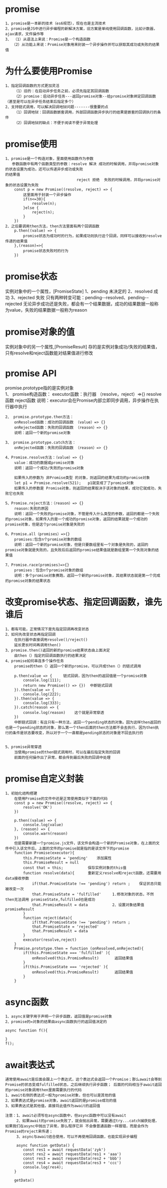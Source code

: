 # promise
    1、promise是一本新的技术（es6规范），现在也是主流技术
    2、promise是JS中进行异步编程的新解决方案，旧方案是单纯使用回调函数，比如计数器，ajax请求，文件操作等
    3、 （1）从语法上来说：Promise是一个构造函数
       （2）从功能上来说：Promise对象用来封装一个异步操作并可以获取其成功或失败的结果值

# 为什么要使用Promise
    1、指定回调函数的方式更加灵活
        （1）旧的：在启动异步任务之前，必须先指定其回调函数
        （2）promise：启动异步任务---返回promise对象--给promise对象绑定回调函数（甚至是可以在异步任务结束后指定多个）
    2、支持链式调用，可以解决回调地狱问题-------很重要的点
        （1）回调地狱：回调函数嵌套调用，外部回调函数异步执行的结果是嵌套的回调执行的条件
        （2）回调地狱的缺点：不便于阅读不便于异常处理

# promise使用
    1、promise是一个构造对象，里面使用函数作为参数 
       参数函数中有两个函数类型的参数：resolve 解决 成功的时候调用，并将promise对象的状态设置为成功，还可以传递异步成功或失败                                   的结果值
                                    reject 拒绝  失败的时候调用，并将promise对象的状态设置为失败
        const p = new Promise((resolve, reject) => {
            这里面用于封装一个异步操作
            if(n<=30){
                resolve(n);
            }else {
                reject(n);
            }
        })
    2、之后要调用then方法，then方法里面有两个回调函数
        p.then((value) => {
            promise状态为成功时的行为，如果成功则执行这个回调，同样可以接收到resolve传递的结果值
        },(reason)=>{
            promise状态失败时的行为
        })

# promise状态
实例对象中的一个属性，[PromiseState]
    1、pending 未决定的
    2、resolved 成功
    3、rejected 失败
    只有两种转变可能：pending--resolved、pending--rejected
    无论异步成功还是失败，都会有一个结果数据，成功的结果数据一般称为value，失败的结果数据一般称为reason

# promise对象的值
实例对象中的另一个属性,[PromiseResult]
存的是实例对象成功/失败的结果值，只有resolve和reject函数能对结果值进行修改

# promise API
promise.prototype指的是实例对象  
    1、 promise构造函数：
        executor函数：执行器  （resolve，reject）=>{}
        resolve函数
        reject函数
        说明：executor会在Promise内部立即同步调用，异步操作在执行器中执行

    2、 promise.prototype.then方法：
        onResolved函数：成功的回调函数 （value）=> {}
        onRejected函数：失败的回调函数 （reason）=> {}
        说明：返回一个新的promise对象

    3、 promise.prototype.catch方法：
        onRejected函数：失败的回调函数 （reason）=> {}

    4、Promise.resolve方法：（value）=> {}
        value：成功的数据或promise对象
        说明：返回一个成功/失败的promise对象

        如果传入的参数为 非Promise类型 的对象，则返回的结果为成功的promise对象
        let p1 = Promise.resolve(521);   p1就变成了了promise对象
        如果传入的参数是 Promise对象，则返回的结果取决于该对象的结果，成功它就成功，失败它也失败

    5、Promise.reject方法：（reason）=> {}
        reason:失败的原因
        说明：返回一个失败的promise对象，不管是传入什么类型的参数，返回的都是一个失败的promise对象，如果传入的是一个成功的promise对象，返回的结果就是一个成功的promise对象，但是这个promise对象是失败的

    6、Promise.all（promises）=>{}
        promises:包含n个promise对象的数组
        说明：返回一个新的promise对象，但是只要数组里有一个对象是失败的，返回的promise对象就是失败的，且失败后后返回的promise结果值就是数组里第一个失败对象的结果值

    7、Promise.race(promises)=>{}
        promises：包含n个promise对象的数组
        说明：多个promise对象赛跑，返回一个新的promise对象，其结果状态就是第一个完成的promise对象的结果状态

# 改变promise状态、指定回调函数，谁先谁后
    1、都有可能，正常情况下是先指定回调再改变状态
    2、如何先改变状态再指定回调
        在执行器中直接调用resolve()/reject()
        延长更长时间再调用then()
    3、promise.then()返回的新的promise结果状态由上面决定
        由then（）指定的回调函数执行的结果决定
    4、promise如何串连多个操作任务
        promise的then（）返回一个新的promise，可以开成then（）的链式调用

        p.then(value => {     链式回调，因为then的返回值是一个promise对象
            console.log(111);
            return new Promise(() => {})  中断链式回调
        }).then(value => {
            console.log(222);
        }).then(value => {
            console.log(333);
        }).catch(reason => {
            console.log(reason)    这个就是异常穿透
        })
        中断链式回调：有且只有一种方法，返回一个pending状态的对象。因为这样then返回的也是一个pending状态的对象，那么第一个then后面的then方法都不会去执行，因为then执行的条件是状态要改变，所以对于一个一直都是pending状态的对象是不回去执行的
        

    5、promise异常穿透
        当使用promise的then链式调用时，可以在最后指定失败的回调
        前面的任何操作出了异常，都会传到最后失败的回调中处理


# promise自定义封装
    1、初始化结构搭建
        在使用Promise的文件中还是正常使用类似于下面的代码
        const p = new Promise((resolve, reject) => {
            resolve('OK')
        })

        p.then((value) => {
            console.log(value)
        }, (reason) => {
            console.warn(reason)
        })
        但是需要新建一个promise.js文件，该文件会构造一个新的Promise对象，在上面的文件中引入该文件后，上面的文件的promise就是指的是该文件下的promise
        function Promise(executor){
            this.PromiseState = 'pending'    添加属性
            this.PromiseResult = null
            const that = this;           保存实例对象的this值
            function resolve(data){      重新定义resolve和reject函数，还需要用data接收参数
                if(that.PromiseState !== 'pending') return ;    保证状态只能被改变一次
                that.PromiseState = 'fulfilled'     1.修改对象的状态，不然then无法调用 promiseState,fulfilled也是成功
                that.PromiseResult = data           2、设置对象结果值   promiseResult
            }
            function reject(data){
                if(that.PromiseState !== 'pending') return ;
                that.PromiseState = 'rejected'
                that.PromiseResult = data
            }
            executor(resolve,reject)
        }
        Promise.prototype.then = function (onResolved,onRejected){
            if(this.PromiseState === 'fulfilled' ){ 
                onResolved(this.PromiseResult)       返回结果值
            }
            if(this.PromiseState === 'rejected' ){ 
                onResolved(this.PromiseResult)       返回结果值
            } 
        }

# async函数
    1、async关键字用于声明一个异步函数，返回值是promise对象
    2、promise的=对象的结果由async函数执行的返回值决定的

    async function f(){

    }
    f();

# await表达式
    通常使用await是后面会跟上一个表达式，这个表达式会返回一个Promise；那么await会等到Promise的状态变成fulfilled状态，之后继续执行异步函数； 后面的代码相当于await返回的promise对象调用then里面需要执行的代码
    1、await右侧的表达式一般为promise对象，但也可以是其他的值
    2、如果表达式是promise对象，await返回的是promise成功的值
    3、如果表达式是其他值，直接将此值作为await的返回值

    注意：1、await必须写在async函数中，但async函数中可以没有await
         2、如果await的promise失败了，就会抛出异常，需要通过try...catch捕获处理，如果我们在async中抛出了异常，那么程序它并 不会像普通函数一样报错，而是会作为Promise的reject来传递；
         3、async与await结合使用，可以不再使用回调函数，也能实现异步编程

         async function getData() {
            const res1 = await requestData('zyk')
            const res2 = await requestData(res1 + 'aaa')
            const res3 = await requestData(res2 + 'bbb')
            const res4 = await requestData(res3 + 'ccc')
            console.log(res4);
        }
 
        getData()


